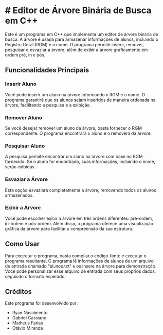 # # Editor de Árvore Binária de Busca em C++

Este é um programa em C++ que implementa um editor de árvore binária de busca. A árvore é usada para armazenar informações de alunos, incluindo o Registro Geral (RGM) e o nome. O programa permite inserir, remover, pesquisar e esvaziar a árvore, além de exibir a árvore graficamente em ordem pré, in e pós.

## Funcionalidades Principais

### Inserir Aluno

Você pode inserir um aluno na árvore informando o RGM e o nome. O programa garantirá que os alunos sejam inseridos de maneira ordenada na árvore, facilitando a pesquisa e a exibição.

### Remover Aluno

Se você desejar remover um aluno da árvore, basta fornecer o RGM correspondente. O programa encontrará o aluno e o removerá da árvore.

### Pesquisar Aluno

A pesquisa permite encontrar um aluno na árvore com base no RGM fornecido. Se o aluno for encontrado, suas informações, incluindo o nome, serão exibidas.

### Esvaziar a Árvore

Esta opção esvaziará completamente a árvore, removendo todos os alunos armazenados.

### Exibir a Árvore

Você pode escolher exibir a árvore em três ordens diferentes: pré-ordem, in-ordem e pós-ordem. Além disso, o programa oferece uma visualização gráfica da árvore para facilitar a compreensão da sua estrutura.

## Como Usar

Para executar o programa, basta compilar o código-fonte e executar o programa resultante. O programa lê informações de alunos de um arquivo de entrada chamado "alunos.txt" e os insere na árvore para demonstração. Você pode personalizar esse arquivo de entrada com seus próprios dados, seguindo o formato esperado.

## Créditos

Este programa foi desenvolvido por:

- Ryan Nascimento
- Gabriel Cassiano
- Matheus Farias
- Otávio Miranda
